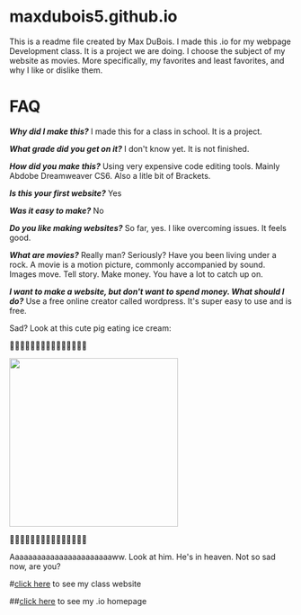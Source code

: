 # maxdubois5.github.io
This is a readme file created by Max DuBois. I made this .io for my webpage Development class. It is a project we are doing. I choose the subject of my website as movies. More specifically, my favorites and least favorites, and why I like or dislike them.
# FAQ


***Why did I make this?***
I made this for a class in school. It is a project.


***What grade did you get on it?***
I don't know yet. It is not finished.


***How did you make this?***
Using very expensive code editing tools. Mainly Abdobe Dreamweaver CS6. Also a litle bit of Brackets.

***Is this your first website?***
Yes

***Was it easy to make?***
No

***Do you like making websites?***
So far, yes. I like overcoming issues. It feels good.

***What are movies?***
Really man? Seriously? Have you been living under a rock. A movie is a motion picture, commonly accompanied by sound. Images move. Tell story. Make money. You have a lot to catch up on. 

***I want to make a website, but don't want to spend money. What should I do?***
Use a free online creator called wordpress. It's super easy to use and is free.




Sad? Look at this cute pig eating ice cream: 

:pig::pig::pig::pig::pig::pig::pig::pig::pig::pig::pig::pig::pig::pig::pig:

<img src="http://cdn1.theodysseyonline.com/files/2015/10/21/635809863847228969126235165_1200.jpg" width="300">

:pig::pig::pig::pig::pig::pig::pig::pig::pig::pig::pig::pig::pig::pig::pig:

Aaaaaaaaaaaaaaaaaaaaaaaww. Look at him. He's in heaven. Not so sad now, are you?

#[click here](http://maxdubois5.github.io/wpd/PersonalWebsite) to see my class website


##[click here](http://maxdubois5.github.io) to see my .io homepage




